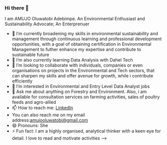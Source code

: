 ### Hi there 👋

I am AMUJO Oluwatobi Adebimpe.
An Environmental Enthusiast and Sustainability Advocate; An Enterprenuer
- 🔭 I’m currently broadening my skills in environmental sustainability and management through continuous learning and professional development opportunities, with a goal of obtaining certification in Environmental Management to futher enhance my expertise and contribute to sustainable future 
- 🌱 I’m  also currently learning Data Analysis with Dahel Tech
- 👯 I’m looking to collaborate with individuals, companies or even organisations on projects in the Environmental and Tech sectors, that can sharpen my skills and offer avenue for growth, while i contribute efficiently
- 🤔 I’m interested in Environmental and Entry Level Data Analyst jobs
- 💬 Ask me about anything on Forestry and Environment. Also, i am available for consultation services on farming activities, sales of poultry feeds and agro-allied
- 📫 How to reach me: [LinkedIn](https://www.linkedin.com/in/amujo-oluwatobi-6a9947215)
- You can also reach me on my email address:amujooluwatobi@gmail.com
- 😄 Pronouns: She
- ⚡ Fun fact: I am a highly organised, analytical thinker with a keen eye for detail. I love to read and motivate activities
-->
